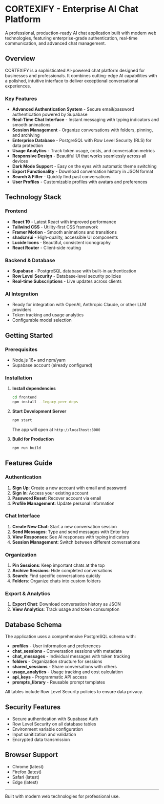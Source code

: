 # CORTEXIFY - Enterprise AI Chat Platform

A professional, production-ready AI chat application built with modern web technologies, featuring enterprise-grade authentication, real-time communication, and advanced chat management.

## Overview

CORTEXIFY is a sophisticated AI-powered chat platform designed for businesses and professionals. It combines cutting-edge AI capabilities with a polished, intuitive interface to deliver exceptional conversational experiences.

### Key Features

- **Advanced Authentication System** - Secure email/password authentication powered by Supabase
- **Real-Time Chat Interface** - Instant messaging with typing indicators and smooth animations
- **Session Management** - Organize conversations with folders, pinning, and archiving
- **Enterprise Database** - PostgreSQL with Row Level Security (RLS) for data protection
- **Usage Analytics** - Track token usage, costs, and conversation metrics
- **Responsive Design** - Beautiful UI that works seamlessly across all devices
- **Dark Mode Support** - Easy on the eyes with automatic theme switching
- **Export Functionality** - Download conversation history in JSON format
- **Search & Filter** - Quickly find past conversations
- **User Profiles** - Customizable profiles with avatars and preferences

## Technology Stack

### Frontend
- **React 19** - Latest React with improved performance
- **Tailwind CSS** - Utility-first CSS framework
- **Framer Motion** - Smooth animations and transitions
- **shadcn/ui** - High-quality, accessible UI components
- **Lucide Icons** - Beautiful, consistent iconography
- **React Router** - Client-side routing

### Backend & Database
- **Supabase** - PostgreSQL database with built-in authentication
- **Row Level Security** - Database-level security policies
- **Real-time Subscriptions** - Live updates across clients

### AI Integration
- Ready for integration with OpenAI, Anthropic Claude, or other LLM providers
- Token tracking and usage analytics
- Configurable model selection

## Getting Started

### Prerequisites

- Node.js 16+ and npm/yarn
- Supabase account (already configured)

### Installation

1. **Install dependencies**
   ```bash
   cd frontend
   npm install --legacy-peer-deps
   ```

2. **Start Development Server**
   ```bash
   npm start
   ```

   The app will open at `http://localhost:3000`

3. **Build for Production**
   ```bash
   npm run build
   ```

## Features Guide

### Authentication

1. **Sign Up**: Create a new account with email and password
2. **Sign In**: Access your existing account
3. **Password Reset**: Recover account via email
4. **Profile Management**: Update personal information

### Chat Interface

1. **Create New Chat**: Start a new conversation session
2. **Send Messages**: Type and send messages with Enter key
3. **View Responses**: See AI responses with typing indicators
4. **Session Management**: Switch between different conversations

### Organization

1. **Pin Sessions**: Keep important chats at the top
2. **Archive Sessions**: Hide completed conversations
3. **Search**: Find specific conversations quickly
4. **Folders**: Organize chats into custom folders

### Export & Analytics

1. **Export Chat**: Download conversation history as JSON
2. **View Analytics**: Track usage and token consumption

## Database Schema

The application uses a comprehensive PostgreSQL schema with:

- **profiles** - User information and preferences
- **chat_sessions** - Conversation sessions with metadata
- **chat_messages** - Individual messages with token tracking
- **folders** - Organization structure for sessions
- **shared_sessions** - Share conversations with others
- **usage_analytics** - Usage tracking and cost calculation
- **api_keys** - Programmatic API access
- **prompts_library** - Reusable prompt templates

All tables include Row Level Security policies to ensure data privacy.

## Security Features

- Secure authentication with Supabase Auth
- Row Level Security on all database tables
- Environment variable configuration
- Input sanitization and validation
- Encrypted data transmission

## Browser Support

- Chrome (latest)
- Firefox (latest)
- Safari (latest)
- Edge (latest)

---

Built with modern web technologies for professional use.
